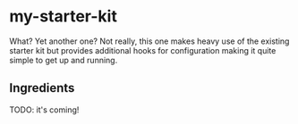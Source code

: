 my-starter-kit
==============

What? Yet another one? Not really, this one makes heavy use of the existing starter kit but provides additional hooks for configuration making it quite simple to get up and running.

Ingredients
-----------

TODO: it's coming!